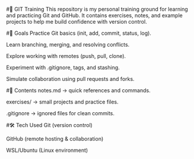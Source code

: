 
#📘 GIT Training
This repository is my personal training ground for learning and practicing Git and GitHub.
It contains exercises, notes, and example projects to help me build confidence with version control.

#🚀 Goals
Practice Git basics (init, add, commit, status, log).

Learn branching, merging, and resolving conflicts.

Explore working with remotes (push, pull, clone).

Experiment with .gitignore, tags, and stashing.

Simulate collaboration using pull requests and forks.

#📂 Contents
notes.md → quick references and commands.

exercises/ → small projects and practice files.

.gitignore → ignored files for clean commits.

#🛠️ Tech Used
Git (version control)

GitHub (remote hosting & collaboration)

WSL/Ubuntu (Linux environment)
